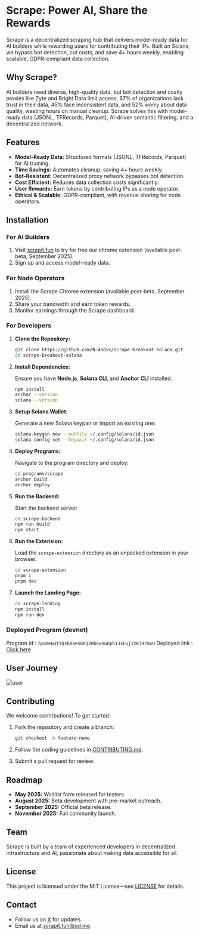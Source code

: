 # Scrape: Power AI, Share the Rewards

Scrape is a decentralized scraping hub that delivers model-ready data for AI builders while rewarding users for contributing their IPs. Built on Solana, we bypass bot detection, cut costs, and save 4+ hours weekly, enabling scalable, GDPR-compliant data collection.

## Why Scrape?

AI builders need diverse, high-quality data, but bot detection and costly proxies like Zyte and Bright Data limit access. 67% of organizations lack trust in their data, 45% face inconsistent data, and 52% worry about data quality, wasting hours on manual cleanup. Scrape solves this with model-ready data (JSONL, TFRecords, Parquet), AI-driven semantic filtering, and a decentralized network.

## Features

* **Model-Ready Data:** Structured formats (JSONL, TFRecords, Parquet) for AI training.
* **Time Savings:** Automates cleanup, saving 4+ hours weekly.
* **Bot-Resistant:** Decentralized proxy network bypasses bot detection.
* **Cost Efficient:** Reduces data collection costs significantly.
* **User Rewards:** Earn tokens by contributing IPs as a node operator.
* **Ethical & Scalable:** GDPR-compliant, with revenue sharing for node operators.

## Installation

### For AI Builders

1. Visit [scrapit.fun](https://scrapit.fun) to try for free our chrome extension (available post-beta, September 2025).
2. Sign up and access model-ready data.

### For Node Operators

1. Install the Scrape Chrome extension (available post-beta, September 2025).
2. Share your bandwidth and earn token rewards.
3. Monitor earnings through the Scrape dashboard.

### For Developers

1. **Clone the Repository:**

   ```bash
   git clone https://github.com/N-45div/scrape-breakout-solana.git
   cd scrape-breakout-solana
   ```

2. **Install Dependencies:**

   Ensure you have **Node.js**, **Solana CLI**, and **Anchor CLI** installed.

   ```bash
   npm install
   anchor --version
   solana --version
   ```

3. **Setup Solana Wallet:**

   Generate a new Solana keypair or import an existing one:

   ```bash
   solana-keygen new --outfile ~/.config/solana/id.json
   solana config set --keypair ~/.config/solana/id.json
   ```

4. **Deploy Programs:**

   Navigate to the program directory and deploy:

   ```bash
   cd programs/scrape
   anchor build
   anchor deploy
   ```

5. **Run the Backend:**

   Start the backend server:

   ```bash
   cd scrape-backend
   npm run build
   npm start
   ```

6. **Run the Extension:**

   Load the `scrape-extension` directory as an unpacked extension in your browser.
   
   ```bash
   cd scrape-extension
   pnpm i
   pnpm dev
   ```

7. **Launch the Landing Page:**

   ```bash
   cd scrape-landing
   npm install
   npm run dev
   ```

### Deployed Program (devnet)

Program id : `7pqme6UtiQshBaes6hQ2HkEwnwUph1JsEujZzKi9rmxU`
Deployed link : [Click here](https://explorer.solana.com/address/7pqme6UtiQshBaes6hQ2HkEwnwUph1JsEujZzKi9rmxU?cluster=devnet)

## User Journey 

![user](https://github.com/user-attachments/assets/68dccfca-6185-4582-8c17-70128ca8f29f)

## Contributing

We welcome contributions! To get started:

1. Fork the repository and create a branch:

   ```bash
   git checkout -b feature-name
   ```
2. Follow the coding guidelines in [CONTRIBUTING.md](https://github.com/N-45div/scrape-breakout-solana/blob/main/CONTRIBUTING.md).
3. Submit a pull request for review.


## Roadmap

* **May 2025:** Waitlist form released for testers.
* **August 2025:** Beta development with pre-market outreach.
* **September 2025:** Official beta release.
* **November 2025:** Full community launch.

## Team

Scrape is built by a team of experienced developers in decentralized infrastructure and AI, passionate about making data accessible for all.

## License

This project is licensed under the MIT License—see [LICENSE](https://github.com/N-45div/scrape-breakout-solana?tab=MIT-1-ov-file) for details.

## Contact

* Follow us on [X](https://x.com/scrapedotfun) for updates.
* Email us at [scrapit.fun@ud.me](mailto:scrapit.fun@ud.me).


